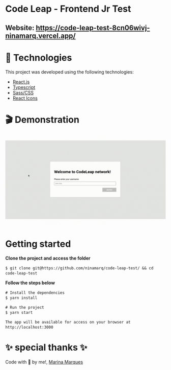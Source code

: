 # Code Leap - Frontend Jr Test
## Website: https://code-leap-test-8cn06wivj-ninamarq.vercel.app/

# 📁 Technologies #
This project was developed using the following technologies:

* <a href="https://reactjs.org/">React.js</a>
* <a href="https://www.typescriptlang.org/">Typescript</a>
* <a href="https://sass-lang.com/">Sass/CSS</a>
* <a href="https://react-icons.github.io/react-icons/">React Icons</a>

# 🎬 Demonstration

<img src="./src/assets/app-demo.gif" alt="demonstration" />

# Getting started #
**Clone the project and access the folder**
~~~
$ git clone git@https://github.com/ninamarq/code-leap-test/ && cd code-leap-test
~~~
**Follow the steps below**
~~~
# Install the dependencies
$ yarn install
~~~

~~~
# Run the project
$ yarn start
~~~

~~~
The app will be available for access on your browser at http://localhost:3000
~~~
# ✨ special thanks ✨ #
Code with 💙 by me!, [Marina Marques](https://www.linkedin.com/in/marina-marqueso/)
